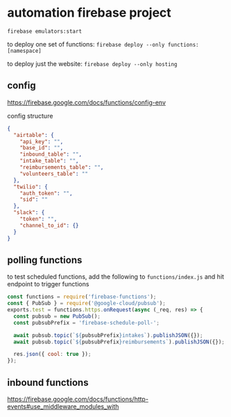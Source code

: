 # automation firebase project

`firebase emulators:start`

to deploy one set of functions:
`firebase deploy --only functions:[namespace]`

to deploy just the website:
`firebase deploy --only hosting`

## config

https://firebase.google.com/docs/functions/config-env

config structure
```json
{
  "airtable": {
    "api_key": "",
    "base_id": "",
    "inbound_table": "",
    "intake_table": "",
    "reimbursements_table": "",
    "volunteers_table": ""
  },
  "twilio": {
    "auth_token": "",
    "sid": ""
  },
  "slack": {
    "token": "",
    "channel_to_id": {}
  }
}
```

## polling functions

to test scheduled functions, add the following to `functions/index.js` and hit endpoint to trigger functions

```js
const functions = require('firebase-functions');
const { PubSub } = require('@google-cloud/pubsub');
exports.test = functions.https.onRequest(async (_req, res) => {
  const pubsub = new PubSub();
  const pubsubPrefix = 'firebase-schedule-poll-';

  await pubsub.topic(`${pubsubPrefix}intakes`).publishJSON({});
  await pubsub.topic(`${pubsubPrefix}reimbursements`).publishJSON({});

  res.json({ cool: true });
});
```

## inbound functions

https://firebase.google.com/docs/functions/http-events#use_middleware_modules_with